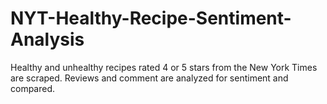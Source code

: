 # NYT-Healthy-Recipe-Sentiment-Analysis
Healthy and unhealthy recipes rated 4 or 5 stars from the New York Times are scraped. Reviews and comment are analyzed for sentiment and compared.
